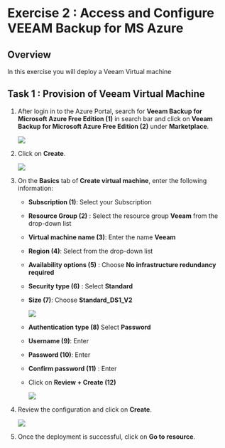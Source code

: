 # Exercise 2 : Access and Configure VEEAM Backup for MS Azure


## Overview

In this exercise you will deploy a Veeam Virtual machine 



## Task 1 : Provision of Veeam Virtual Machine

1. After login in to the Azure Portal, search for **Veeam Backup for Microsoft Azure Free Edition (1)** in search bar and click on **Veeam Backup for Microsoft Azure Free Edition (2)** under **Marketplace**.

    ![](../main/02-Images/veeamVM.png)
    
1. Click on **Create**.

    ![](../main/02-Images/CreateVMM.png)
    
1. On the **Basics** tab of **Create virtual machine**, enter the following information:

    - **Subscription (1)**: Select your Subscription
    - **Resource Group (2)** : Select the resource group **Veeam** from the drop-down list
    - **Virtual machine name (3)**: Enter the name **Veeam**
    - **Region (4)**: Select **<inject key="Region" enableCopy="false"/>** from the drop-down list
    - **Availability options (5)** :  Choose **No infrastructure redundancy required**
    - **Security type (6)** : Select **Standard**
    - **Size (7)**: Choose **Standard_DS1_V2**

        ![](../main/02-Images/basictab.png)
        
    - **Authentication type (8)** Select **Password**
    - **Username (9)**: Enter **<inject key="VM Admin Username" enableCopy="true"/>**
    - **Password (10)**: Enter **<inject key="VM Admin Password" enableCopy="true"/>**
    - **Confirm password (11)** : Enter **<inject key="VM Admin Password" enableCopy="true"/>**
    - Click on **Review + Create (12)**

        ![](../main/02-Images/adminaccount.png)

1. Review the configuration and click on **Create**.

     ![](../main/02-Images/create.png)
     
1. Once the deployment is successful, click on **Go to resource**.



